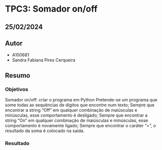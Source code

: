 # TPC3: Somador on/off
## 25/02/2024

## Autor

- A100681
- Sandra Fabiana Pires Cerqueira

## Resumo
### Objetivos
Somador on/off: criar o programa em Python
Pretende-se um programa que some todas as sequências de dígitos que encontre num texto;
Sempre que encontrar a string “Off” em qualquer combinação de maiúsculas e minúsculas, esse comportamento é desligado;
Sempre que encontrar a string “On” em qualquer combinação de maiúsculas e minúsculas, esse comportamento é novamente ligado;
Sempre que encontrar o caráter “=”, o resultado da soma é colocado na saída.

### Resultado
